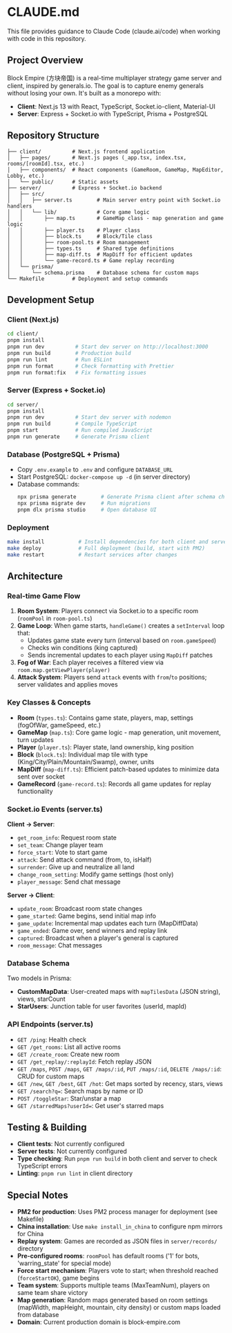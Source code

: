 # CLAUDE.md

This file provides guidance to Claude Code (claude.ai/code) when working with code in this repository.

## Project Overview

Block Empire (方块帝国) is a real-time multiplayer strategy game server and client, inspired by generals.io. The goal is to capture enemy generals without losing your own. It's built as a monorepo with:
- **Client**: Next.js 13 with React, TypeScript, Socket.io-client, Material-UI
- **Server**: Express + Socket.io with TypeScript, Prisma + PostgreSQL

## Repository Structure

```
├── client/          # Next.js frontend application
│   ├── pages/       # Next.js pages (_app.tsx, index.tsx, rooms/[roomId].tsx, etc.)
│   ├── components/  # React components (GameRoom, GameMap, MapEditor, Lobby, etc.)
│   └── public/      # Static assets
├── server/          # Express + Socket.io backend
│   ├── src/
│   │   ├── server.ts        # Main server entry point with Socket.io handlers
│   │   └── lib/             # Core game logic
│   │       ├── map.ts       # GameMap class - map generation and game logic
│   │       ├── player.ts    # Player class
│   │       ├── block.ts     # Block/Tile class
│   │       ├── room-pool.ts # Room management
│   │       ├── types.ts     # Shared type definitions
│   │       ├── map-diff.ts  # MapDiff for efficient updates
│   │       └── game-record.ts # Game replay recording
│   └── prisma/
│       └── schema.prisma    # Database schema for custom maps
└── Makefile         # Deployment and setup commands
```

## Development Setup

### Client (Next.js)
```bash
cd client/
pnpm install
pnpm run dev          # Start dev server on http://localhost:3000
pnpm run build        # Production build
pnpm run lint         # Run ESLint
pnpm run format       # Check formatting with Prettier
pnpm run format:fix   # Fix formatting issues
```

### Server (Express + Socket.io)
```bash
cd server/
pnpm install
pnpm run dev          # Start dev server with nodemon
pnpm run build        # Compile TypeScript
pnpm start            # Run compiled JavaScript
pnpm run generate     # Generate Prisma client
```

### Database (PostgreSQL + Prisma)
- Copy `.env.example` to `.env` and configure `DATABASE_URL`
- Start PostgreSQL: `docker-compose up -d` (in server directory)
- Database commands:
  ```bash
  npx prisma generate        # Generate Prisma client after schema changes
  npx prisma migrate dev     # Run migrations
  pnpm dlx prisma studio     # Open database UI
  ```

### Deployment
```bash
make install           # Install dependencies for both client and server
make deploy            # Full deployment (build, start with PM2)
make restart           # Restart services after changes
```

## Architecture

### Real-time Game Flow

1. **Room System**: Players connect via Socket.io to a specific room (`roomPool` in `room-pool.ts`)
2. **Game Loop**: When game starts, `handleGame()` creates a `setInterval` loop that:
   - Updates game state every turn (interval based on `room.gameSpeed`)
   - Checks win conditions (king captured)
   - Sends incremental updates to each player using `MapDiff` patches
3. **Fog of War**: Each player receives a filtered view via `room.map.getViewPlayer(player)`
4. **Attack System**: Players send `attack` events with `from`/`to` positions; server validates and applies moves

### Key Classes & Concepts

- **Room** (`types.ts`): Contains game state, players, map, settings (fogOfWar, gameSpeed, etc.)
- **GameMap** (`map.ts`): Core game logic - map generation, unit movement, turn updates
- **Player** (`player.ts`): Player state, land ownership, king position
- **Block** (`block.ts`): Individual map tile with type (King/City/Plain/Mountain/Swamp), owner, units
- **MapDiff** (`map-diff.ts`): Efficient patch-based updates to minimize data sent over socket
- **GameRecord** (`game-record.ts`): Records all game updates for replay functionality

### Socket.io Events (server.ts)

**Client → Server**:
- `get_room_info`: Request room state
- `set_team`: Change player team
- `force_start`: Vote to start game
- `attack`: Send attack command (from, to, isHalf)
- `surrender`: Give up and neutralize all land
- `change_room_setting`: Modify game settings (host only)
- `player_message`: Send chat message

**Server → Client**:
- `update_room`: Broadcast room state changes
- `game_started`: Game begins, send initial map info
- `game_update`: Incremental map updates each turn (MapDiffData)
- `game_ended`: Game over, send winners and replay link
- `captured`: Broadcast when a player's general is captured
- `room_message`: Chat messages

### Database Schema

Two models in Prisma:
- **CustomMapData**: User-created maps with `mapTilesData` (JSON string), views, starCount
- **StarUsers**: Junction table for user favorites (userId, mapId)

### API Endpoints (server.ts)

- `GET /ping`: Health check
- `GET /get_rooms`: List all active rooms
- `GET /create_room`: Create new room
- `GET /get_replay/:replayId`: Fetch replay JSON
- `GET /maps`, `POST /maps`, `GET /maps/:id`, `PUT /maps/:id`, `DELETE /maps/:id`: CRUD for custom maps
- `GET /new`, `GET /best`, `GET /hot`: Get maps sorted by recency, stars, views
- `GET /search?q=`: Search maps by name or ID
- `POST /toggleStar`: Star/unstar a map
- `GET /starredMaps?userId=`: Get user's starred maps

## Testing & Building

- **Client tests**: Not currently configured
- **Server tests**: Not currently configured
- **Type checking**: Run `pnpm run build` in both client and server to check TypeScript errors
- **Linting**: `pnpm run lint` in client directory

## Special Notes

- **PM2 for production**: Uses PM2 process manager for deployment (see Makefile)
- **China installation**: Use `make install_in_china` to configure npm mirrors for China
- **Replay system**: Games are recorded as JSON files in `server/records/` directory
- **Pre-configured rooms**: `roomPool` has default rooms ('1' for bots, 'warring_state' for special mode)
- **Force start mechanism**: Players vote to start; when threshold reached (`forceStartOK`), game begins
- **Team system**: Supports multiple teams (MaxTeamNum), players on same team share victory
- **Map generation**: Random maps generated based on room settings (mapWidth, mapHeight, mountain, city density) or custom maps loaded from database
- **Domain**: Current production domain is block-empire.com 
